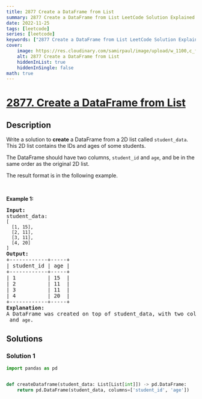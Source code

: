 ```yaml
---
title: 2877 Create a DataFrame from List
summary: 2877 Create a DataFrame from List LeetCode Solution Explained
date: 2022-11-25
tags: [leetcode]
series: [leetcode]
keywords: ["2877 Create a DataFrame from List LeetCode Solution Explained in all languages", "2877 Create a DataFrame from List", "LeetCode", "leetcode solution in Python3 C++ Java Go PHP Ruby Swift TypeScript Rust C# JavaScript C", "GeeksforGeeks", "InterviewBit", "Coding Ninjas", "HackerRank", "HackerEarth", "CodeChef", "TopCoder", "AlgoExpert", "freeCodeCamp", "Codeforces", "GitHub", "AtCoder", "Samir Paul"]
cover:
    image: https://res.cloudinary.com/samirpaul/image/upload/w_1100,c_fit,co_rgb:FFFFFF,l_text:Arial_75_bold:2877 Create a DataFrame from List - Solution Explained/problem-solving.webp
    alt: 2877 Create a DataFrame from List
    hiddenInList: true
    hiddenInSingle: false
math: true
---
```



# [2877. Create a DataFrame from List](https://leetcode.com/problems/create-a-dataframe-from-list)


## Description

<p>Write a solution to <strong>create</strong> a DataFrame from a 2D list called <code>student_data</code>. This 2D list contains the IDs and ages of some students.</p>

<p>The DataFrame should have two columns, <code>student_id</code> and <code>age</code>, and be in the same order as the original 2D list.</p>

<p>The result format is in the following example.</p>

<p>&nbsp;</p>
<p><strong class="example">Example 1:</strong></p>

<pre>
<strong>Input:
</strong>student_data:<strong>
</strong><code>[
  [1, 15],
  [2, 11],
  [3, 11],
  [4, 20]
]</code>
<strong>Output:</strong>
+------------+-----+
| student_id | age |
+------------+-----+
| 1          | 15  |
| 2          | 11  |
| 3          | 11  |
| 4          | 20  |
+------------+-----+
<strong>Explanation:</strong>
A DataFrame was created on top of student_data, with two columns named <code>student_id</code> and <code>age</code>.
</pre>

## Solutions

### Solution 1

<!-- tabs:start -->

```python
import pandas as pd


def createDataframe(student_data: List[List[int]]) -> pd.DataFrame:
    return pd.DataFrame(student_data, columns=['student_id', 'age'])
```

<!-- tabs:end -->

<!-- end -->
